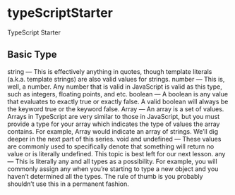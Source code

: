 # typeScriptStarter
TypeScript   Starter


##  Basic Type

string — This is effectively anything in quotes, though template literals (a.k.a. template strings) are also valid values for strings.
number — This is, well, a number. Any number that is valid in JavaScript is valid as this type, such as integers, floating points, and etc.
boolean — A boolean is any value that evaluates to exactly true or exactly false. A valid boolean will always be the keyword true or the keyword false.
Array — An array is a set of values. Arrays in TypeScript are very similar to those in JavaScript, but you must provide a type for your array which indicates the type of values the array contains. For example, Array<string> would indicate an array of strings. We’ll dig deeper in the next part of this series.
void and undefined — These values are commonly used to specifically denote that something will return no value or is literally undefined. This topic is best left for our next lesson.
any — This is literally any and all types as a possibility. For example, you will commonly assign any when you’re starting to type a new object and you haven’t determined all the types. The rule of thumb is you probably shouldn’t use this in a permanent fashion.
